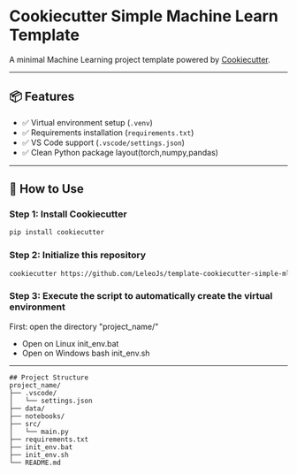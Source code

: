 # Cookiecutter Simple Machine Learn Template

A minimal Machine Learning project template powered by [Cookiecutter](https://github.com/cookiecutter/cookiecutter).

---

## 📦 Features

- ✅ Virtual environment setup (`.venv`)
- ✅ Requirements installation (`requirements.txt`)
- ✅ VS Code support (`.vscode/settings.json`)
- ✅ Clean Python package layout(torch,numpy,pandas)

---

## 🚀 How to Use

### Step 1: Install Cookiecutter
```bash
pip install cookiecutter
```

### Step 2: Initialize this repository
```bash
cookiecutter https://github.com/LeleoJs/template-cookiecutter-simple-ml
```

### Step 3: Execute the script to automatically create the virtual environment
First: open the directory "project_name/"
* Open on Linux
init_env.bat
* Open on Windows
bash init_env.sh

----

```
## Project Structure
project_name/
├── .vscode/
│   └── settings.json
├── data/
├── notebooks/
├── src/
│   └── main.py
├── requirements.txt
├── init_env.bat
├── init_env.sh
└── README.md
```
